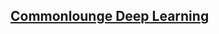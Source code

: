 ## [Commonlounge Deep Learning](https://www.commonlounge.com/community/a108dd5e4fbc436fa72d6255d34acdd6)